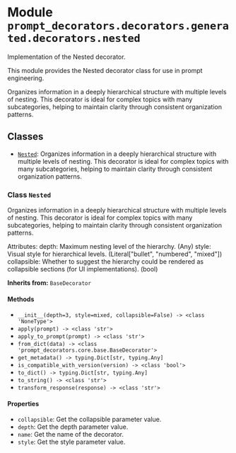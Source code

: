 # Module `prompt_decorators.decorators.generated.decorators.nested`

Implementation of the Nested decorator.

This module provides the Nested decorator class for use in prompt engineering.

Organizes information in a deeply hierarchical structure with multiple levels of nesting. This decorator is ideal for complex topics with many subcategories, helping to maintain clarity through consistent organization patterns.

## Classes

- [`Nested`](#class-nested): Organizes information in a deeply hierarchical structure with multiple levels of nesting. This decorator is ideal for complex topics with many subcategories, helping to maintain clarity through consistent organization patterns.

### Class `Nested`

Organizes information in a deeply hierarchical structure with multiple levels of nesting. This decorator is ideal for complex topics with many subcategories, helping to maintain clarity through consistent organization patterns.

Attributes:
    depth: Maximum nesting level of the hierarchy. (Any)
    style: Visual style for hierarchical levels. (Literal["bullet", "numbered", "mixed"])
    collapsible: Whether to suggest the hierarchy could be rendered as collapsible sections (for UI implementations). (bool)

**Inherits from:** `BaseDecorator`

#### Methods

- `__init__(depth=3, style=mixed, collapsible=False) -> <class 'NoneType'>`
- `apply(prompt) -> <class 'str'>`
- `apply_to_prompt(prompt) -> <class 'str'>`
- `from_dict(data) -> <class 'prompt_decorators.core.base.BaseDecorator'>`
- `get_metadata() -> typing.Dict[str, typing.Any]`
- `is_compatible_with_version(version) -> <class 'bool'>`
- `to_dict() -> typing.Dict[str, typing.Any]`
- `to_string() -> <class 'str'>`
- `transform_response(response) -> <class 'str'>`
#### Properties

- `collapsible`: Get the collapsible parameter value.
- `depth`: Get the depth parameter value.
- `name`: Get the name of the decorator.
- `style`: Get the style parameter value.
